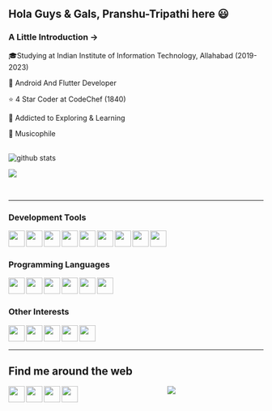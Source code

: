 ## Hola Guys & Gals, Pranshu-Tripathi here 😃

### A Little Introduction ->
🎓Studying at Indian Institute of Information Technology, Allahabad (2019-2023)

📱 Android And Flutter Developer

⭐ 4 Star Coder at CodeChef (1840)

📘 Addicted to Exploring & Learning  

🎵 Musicophile
  
<br />

<img src="https://github-readme-stats.vercel.app/api/?username=Pranshu-Tripathi&show_icons=true&theme=gotham" alt="github stats"/>

<br />

<a href="https://github.com/Pranshu-Tripathi/github-readme-stats"><img align="center" src="https://github-readme-stats.vercel.app/api/top-langs/?username=Pranshu-Tripathi&layout=compact&theme=gotham" /></a>

<br />
<hr/>

### Development Tools
<img align="left" height="32" width="32" src="https://cdn.jsdelivr.net/npm/simple-icons@v3/icons/github.svg" />
<img align="left" height="32" width="32" src="https://cdn.jsdelivr.net/npm/simple-icons@v3/icons/git.svg" />
<img align="left" height="32" width="32" src="https://cdn.jsdelivr.net/npm/simple-icons@v3/icons/androidstudio.svg" />
<img align="left" height="32" width="32" src="https://cdn.jsdelivr.net/npm/simple-icons@v3/icons/arduino.svg" />
<img align="left" height="32" width="32" src="https://cdn.jsdelivr.net/npm/simple-icons@v3/icons/postman.svg" />
<img align="left" height="32" width="32" src="https://cdn.jsdelivr.net/npm/simple-icons@v3/icons/linux.svg" />
<img align="left" height="32" width="32" src="https://cdn.jsdelivr.net/npm/simple-icons@v3/icons/googlechrome.svg" />
<img align="left" height="32" width="32" src="https://cdn.jsdelivr.net/npm/simple-icons@v3/icons/firefox.svg" />
<img align="left" height="32" width="32" src="https://cdn.jsdelivr.net/npm/simple-icons@v3/icons/visualstudiocode.svg" />

<br/>
<br/>

### Programming Languages
<img align="left" height="32" width="32" src="https://cdn.jsdelivr.net/npm/simple-icons@v3/icons/c.svg" />
<img align="left" height="32" width="32" src="https://cdn.jsdelivr.net/npm/simple-icons@v3/icons/json.svg" />
<img align="left" height="32" width="32" src="https://cdn.jsdelivr.net/npm/simple-icons@v3/icons/python.svg" />
<img align="left" height="32" width="32" src="https://cdn.jsdelivr.net/npm/simple-icons@v3/icons/java.svg" />
<img align="left" height="32" width="32" src="https://cdn.jsdelivr.net/npm/simple-icons@v3/icons/dart.svg" />
<img align="left" height="32" width="32" src="https://cdn.jsdelivr.net/npm/simple-icons@v3/icons/kotlin.svg"/>

<br/>
<br/>



### Other Interests

<img align="left" height="32" width="32" src="https://cdn.jsdelivr.net/npm/simple-icons@v3/icons/youtube.svg" />
<img align="left" height="32" width="32" src="https://cdn.jsdelivr.net/npm/simple-icons@v3/icons/udemy.svg" />
<img align="left" height="32" width="32" src="https://cdn.jsdelivr.net/npm/simple-icons@v3/icons/coursera.svg" />
<img align="left" height="32" width="32" src="https://cdn.jsdelivr.net/npm/simple-icons@v3/icons/google.svg" />
<img align="left" height="32" width="32" src="https://cdn.jsdelivr.net/npm/simple-icons@v3/icons/fifa.svg" />

<br/>
<br/>

<hr/>

## Find me around the web

<p align="center">

<a href="https://www.facebook.com/pranshu.tripathi.7906/" target="_blank"><img align="left" height="32" width="32" src="https://cdn.jsdelivr.net/npm/simple-icons@v3/icons/facebook.svg" /></a>
<a href="https://www.instagram.com/pr72001/" target="_blank"><img align="left" height="32" width="32" src="https://cdn.jsdelivr.net/npm/simple-icons@v3/icons/instagram.svg" /></a>
<a href="https://twitter.com/Pranshu04661734" target="_blank"><img align="left" height="32" width="32" src="https://cdn.jsdelivr.net/npm/simple-icons@v3/icons/twitter.svg" /></a>
<a href="https://www.linkedin.com/in/pranshu-tripathi-a9431b192/" target="_blank"><img align="left" height="32" width="32" src="https://cdn.jsdelivr.net/npm/simple-icons@v3/icons/linkedin.svg" /></a>
</p>

<p align="center">
<img src="https://visitor-badge.laobi.icu/badge?page_id=Pranshu-Tripathi.Pranshu-Tripathi" />
</p>
